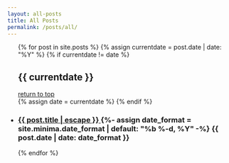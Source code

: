 ```yaml
---
layout: all-posts
title: All Posts
permalink: /posts/all/
---
```


<ul class="post-list">
{% for post in site.posts %}
  {% assign currentdate = post.date | date: "%Y" %}
   {% if currentdate != date %}
  <div >
  <h2 class="year-marker" id="{{post.date | date: "%Y"}}" >{{ currentdate }}</h2>
  <a href="#top" class="to-top">return to top</a>
  </div>
      {% assign date = currentdate %}
   {% endif %}
  <li>
  <h3>
    <a class="post-link" href="{{ post.url | relative_url }}">
     {{ post.title | escape }}
    </a>  
    {%- assign date_format = site.minima.date_format | default: "%b %-d, %Y" -%} 
    <span class="post-meta">{{ post.date | date: date_format }}</span>
  </h3> 
  </li>
{% endfor %}
</ul>


